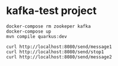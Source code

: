 # kafka-test project

```shell script
docker-compose rm zookeper kafka
docker-compose up
mvn compile quarkus:dev
```

```shell script
curl http://localhost:8080/send/message1
curl http://localhost:8080/send/stop1   
curl http://localhost:8080/send/message2
```
